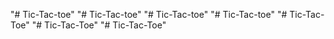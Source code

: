"# Tic-Tac-toe" 
"# Tic-Tac-toe" 
"# Tic-Tac-toe" 
"# Tic-Tac-toe" 
"# Tic-Tac-Toe" 
"# Tic-Tac-Toe" 
"# Tic-Tac-Toe" 
